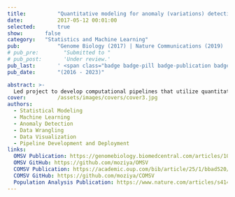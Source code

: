 ```yaml
---
title:          "Quantitative modeling for anomaly (variations) detection in large genetics sequential datasets"
date:           2017-05-12 00:01:00
selected:       true
show:		false
category:	"Statistics and Machine Learning"
pub:            "Genome Biology (2017) | Nature Communications (2019) | Briefings in Bioinformatics (2024)"
# pub_pre:        "Submitted to "
# pub_post:       'Under review.'
pub_last:       ' <span class="badge badge-pill badge-publication badge-success">Spotlight</span>'
pub_date:       "(2016 - 2023)"

abstract: >-
  Led project to develop computational pipelines that utilize quantitative modeling and machine learning algorithms to capture anomaly signal (structural variations) from whole genome sequence maps. The initial model (OMSV) achieved a 31% increase in recall rate and a 20x increase in processing speed compared to the commercial tool, and the second model (COMSV) outperformed OMSV and all existing methods by in cancer settings. We also applied our pipeline for a large-scale data set to support population-level study.
cover:          /assets/images/covers/cover3.jpg
authors:
  - Statistical Modeling
  - Machine Learning
  - Anomaly Detection
  - Data Wrangling
  - Data Visualization
  - Pipeline Development and Deployment
links:
  OMSV Publication: https://genomebiology.biomedcentral.com/articles/10.1186/s13059-017-1356-2
  OMSV GitHub: https://github.com/moziya/OMSV
  COMSV Publication: https://academic.oup.com/bib/article/25/1/bbad520/7560313
  COMSV GitHub: https://github.com/moziya/COMSV
  Population Analysis Publication: https://www.nature.com/articles/s41467-019-08992-7
---
```

